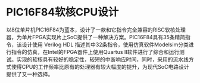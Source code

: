# PIC16F84软核CPU设计
以8位单片机PIC16F84为蓝本，设计了一款和它指令完全兼容的RISC软核处理器，为单片FPGA实现片上SoC提供了一种解决方案。PIC16F84具有35条精简指令，该设计使用 Verilog HDL 描述其中32条指令，使用仿真软件Modelsim分类进行指令的仿真，在Intel的FPGA器件上使用Quartus II软件进行了综合和运行测试。实现的软核具有较好的稳定性，较短的中断响应时间，同时，采用的流水线方式使得CPU的工作频率比原有的处理器有较大幅度的提升，为现代SoC电路设计提供了又一种选择。

